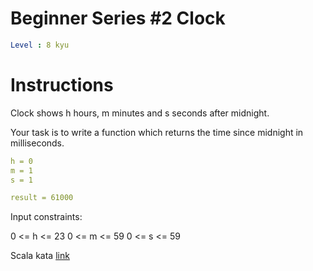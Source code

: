 # Beginner Series #2 Clock

```yaml
Level : 8 kyu
```

# Instructions
Clock shows h hours, m minutes and s seconds after midnight.

Your task is to write a function which returns the time since midnight in milliseconds.
```yaml
h = 0
m = 1
s = 1

result = 61000
```

Input constraints:

0 <= h <= 23
0 <= m <= 59
0 <= s <= 59

Scala kata [link](https://www.codewars.com/kata/55f9bca8ecaa9eac7100004a/train/scala)